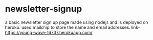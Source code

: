 # newsletter-signup
a basic newsletter sign up page made using nodejs and is deployed on heroku.
used mailchip to store the name and email addresses.
link-https://young-wave-16737.herokuapp.com/
